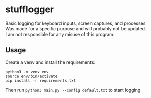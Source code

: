 # stufflogger

Basic logging for keyboard inputs, screen captures, and processes  
Was made for a specific purpose and will probably not be updated.  
I am not responsible for any misuse of this program.  

## Usage
Create a venv and install the requirements:  
```
python3 -m venv env
source env/bin/activate
pip install -r requirements.txt
```
Then run `python3 main.py --config default.txt` to start logging.